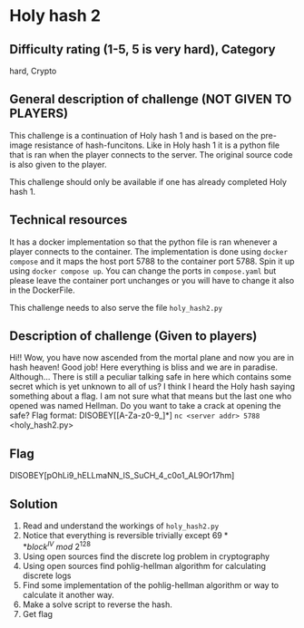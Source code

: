 # Holy hash 2

## Difficulty rating (1-5, 5 is very hard), Category

hard, Crypto

## General description of challenge (NOT GIVEN TO PLAYERS)

This challenge is a continuation of Holy hash 1 and is based on the pre-image resistance of hash-funcitons. Like in Holy hash 1 it is a python file that is ran when the player connects to the server. The original source code is also given to the player.

This challenge should only be available if one has already completed Holy hash 1.

## Technical resources

It has a docker implementation so that the python file is ran whenever a player connects to the container. The implementation is done using `docker compose` and it maps the host port 5788 to the container port 5788. Spin it up using `docker compose up`. You can change the ports in `compose.yaml` but please leave the container port unchanges or you will have to change it also in the DockerFile.

This challenge needs to also serve the file `holy_hash2.py`

## Description of challenge (Given to players)

Hi!! Wow, you have now ascended from the mortal plane and now you are in hash heaven! Good job! Here everything is bliss and we are in paradise.
Although... There is still a peculiar talking safe in here which contains some secret which is yet unknown to all of us? I think I heard the Holy hash saying something about a flag.
I am not sure what that means but the last one who opened was named Hellman.
Do you want to take a crack at opening the safe?
Flag format: DISOBEY\[[A-Za-z0-9_]*\]
`nc <server addr> 5788`
<holy_hash2.py>

## Flag

DISOBEY\[pOhLi9_hELLmaNN_IS_SuCH_4_c0o1_AL9Or17hm\]

## Solution

1. Read and understand the workings of `holy_hash2.py`
2. Notice that everything is reversible trivially except $69**block^{IV}\ mod\ 2^{128}$
3. Using open sources find the discrete log problem in cryptography
4. Using open sources find pohlig-hellman algorithm for calculating discrete logs 
5. Find some implementation of the pohlig-hellman algorithm or way to calculate it another way.
6. Make a solve script to reverse the hash.
7. Get flag

